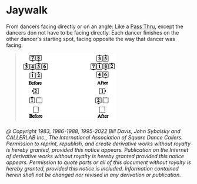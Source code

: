 
# Jaywalk

From dancers facing directly or on an angle:
Like a [Pass Thru](../b1/pass_thru.md), except the dancers don not have to be
facing directly. Each dancer finishes on the other dancer's
starting spot, facing opposite the way that dancer was
facing.

> 
> ![alt](jaywalk.png)
> 

###### @ Copyright 1983, 1986-1988, 1995-2022 Bill Davis, John Sybalsky and CALLERLAB Inc., The International Association of Square Dance Callers. Permission to reprint, republish, and create derivative works without royalty is hereby granted, provided this notice appears. Publication on the Internet of derivative works without royalty is hereby granted provided this notice appears. Permission to quote parts or all of this document without royalty is hereby granted, provided this notice is included. Information contained herein shall not be changed nor revised in any derivation or publication.
